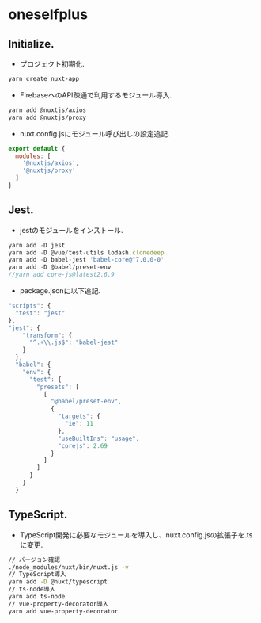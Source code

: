 # oneselfplus

## Initialize.
- プロジェクト初期化.
```bash
yarn create nuxt-app
```
- FirebaseへのAPI疎通で利用するモジュール導入.
```bash
yarn add @nuxtjs/axios
yarn add @nuxtjs/proxy
```
- nuxt.config.jsにモジュール呼び出しの設定追記.
```js
export default {
  modules: [
    '@nuxtjs/axios',
    '@nuxtjs/proxy'
  ]
}
```

## Jest.
- jestのモジュールをインストール.
```js
yarn add -D jest
yarn add -D @vue/test-utils lodash.clonedeep
yarn add -D babel-jest 'babel-core@^7.0.0-0'
yarn add -D @babel/preset-env
//yarn add core-js@latest2.6.9
```
- package.jsonに以下追記.
```js
"scripts": {
  "test": "jest"
},
"jest": {
    "transform": {
      "^.+\\.js$": "babel-jest"
    }
  },
  "babel": {
    "env": {
      "test": {
        "presets": [
          [
            "@babel/preset-env",
            {
              "targets": {
                "ie": 11
              },
              "useBuiltIns": "usage",
              "corejs": 2.69
            }
          ]
        ]
      }
    }
  }
```

## TypeScript.
- TypeScript開発に必要なモジュールを導入し、nuxt.config.jsの拡張子を.tsに変更.
```bash
// バージョン確認
./node_modules/nuxt/bin/nuxt.js -v
// TypeScript導入
yarn add -D @nuxt/typescript
// ts-node導入
yarn add ts-node
// vue-property-decorator導入
yarn add vue-property-decorator
```
